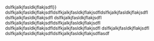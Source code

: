 dslfkjalkjfasldkjflakjsdfl}}
dslfkjalkjfasldkjflakjsdfldslfkjalkjfasldkjflakjsdfldslfkjalkjfasldkjflakjsdfl
dslfkjalkjfasldkjflakjsdfl
dslfkjalkjfasldkjflakjsdfl
dslfkjalkjfasldkjflakjsdfldslfkjalkjfasldkjflakjsdfl
dslfkjalkjfasldkjflakjsdfldslfkjalkjfasldkjflakjsdfl
dslfkjalkjfasldkjflakjsdfl
dslfkjalkjfasldkjflakjsdfldslfkjalkjfasldkjflakjsdflasdf